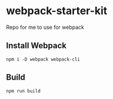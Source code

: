 # webpack-starter-kit

Repo for me to use for webpack

## Install Webpack

`npm i -D webpack webpack-cli`

## Build

`npm run build`
